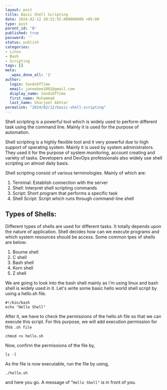 ```yaml
---
layout: post
title: Basic Shell Scripting
date: 2024-02-12 20:52:55.000000000 +05:00
type: post
parent_id: '0'
published: true
password: ''
status: publish
categories:
- Linux
- Bash
- Scripting
tags: []
meta:
  _wpas_done_all: '1'
author:
  login: SandsOfTime
  email: janeebee1092@gmail.com
  display_name: SandsOfTime
  first_name: Muhammad
  last_name: Sharjeel Akhtar
permalink: "2024/02/12/basic-shell-scripting"
---
```

Shell scripting is a powerful tool which is widely used to perform different task using the command line. Mainly it is used for the purpose of automation.

Shell scripting is a highly flexible tool and it very powerful due to high support of operating system. Mainly it is used by system administrators. They used it for the purpose of system monitoring, account creating and variety of tasks. Developers and DevOps professionals also widely use shell scripting on almost daily basis.

Shell scripting consist of various terminologies. Mainly of which are:

1. Terminal: Establish connection with the server
2. Shell: Interpret shell scripting commands
3. Script: Short program that performs a specific task
4. Shell Script: Script which runs through command-line shell

## Types of Shells:

Different types of shells are used for different tasks. It totally depends upon the nature of application. Shell decides how can we execute programs and which system resources should be access. Some common tpes of shells are below:

1. Bourne shell
2. C shell
3. Bash shell
4. Korn shell
5. Z shell

We are going to look into the bash shell mainly as i'm using linux and bash shell is widely used in it. Let's write some basic hello world shell script by using a hello.sh file.

```
#!/bin/bash
echo "Hello Shell"
```

After it, we have to check the permissions of the hello.sh file so that we can execute this script. For this purpose, we will add execution permission for this `.sh file`

```
chmod +x hello.sh
```

Now, confirm the permissions of the file by,

```
ls -l
```

As the file is now executable, run the file by using,

```
./hello.sh
```

and here you go. A message of "`Hello Shell"` is in front of you.

